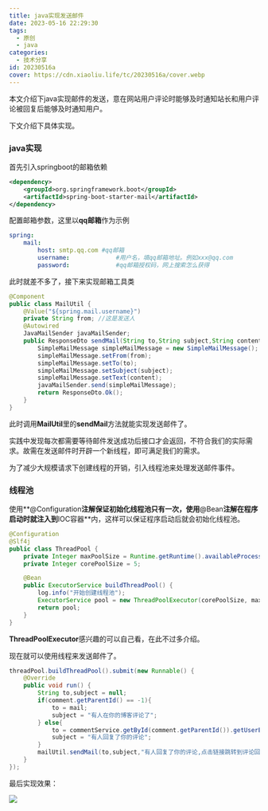 ```yaml
---
title: java实现发送邮件
date: 2023-05-16 22:29:30
tags:
  - 原创
  - java
categories:
  - 技术分享
id: 20230516a
cover: https://cdn.xiaoliu.life/tc/20230516a/cover.webp
---
```


本文介绍下java实现邮件的发送，意在网站用户评论时能够及时通知站长和用户评论被回复后能够及时通知用户。

下文介绍下具体实现。

### java实现

首先引入springboot的邮箱依赖

```xml
<dependency>
    <groupId>org.springframework.boot</groupId>
    <artifactId>spring-boot-starter-mail</artifactId>
</dependency>
```

配置邮箱参数，这里以**qq邮箱**作为示例

```yml
spring:
    mail:
        host: smtp.qq.com #qq邮箱
        username:             #用户名，填qq邮箱地址。例如xxx@qq.com
        password:             #qq邮箱授权码，网上搜索怎么获得
```

此时就差不多了，接下来实现邮箱工具类

```java
@Component
public class MailUtil {
    @Value("${spring.mail.username}")
    private String from; //这是发送人
    @Autowired
    JavaMailSender javaMailSender;
    public ResponseDto sendMail(String to,String subject,String content){
        SimpleMailMessage simpleMailMessage = new SimpleMailMessage();
        simpleMailMessage.setFrom(from);
        simpleMailMessage.setTo(to);
        simpleMailMessage.setSubject(subject);
        simpleMailMessage.setText(content);
        javaMailSender.send(simpleMailMessage);
        return ResponseDto.Ok();
    }
}
```

此时调用**MailUtil**里的**sendMail**方法就能实现发送邮件了。

实践中发现每次都需要等待邮件发送成功后接口才会返回，不符合我们的实际需求。故需在发送邮件时开辟一个新线程，即可满足我们的需求。

为了减少大规模请求下创建线程的开销，引入线程池来处理发送邮件事件。

### 线程池

使用**@Configuration**注解保证初始化线程池只有一次，使用**@Bean**注解在程序启动时就注入到**IOC容器**内，这样可以保证程序启动后就会初始化线程池。

```java
@Configuration
@Slf4j
public class ThreadPool {
    private Integer maxPoolSize = Runtime.getRuntime().availableProcessors()*5;
    private Integer corePoolSize = 5;

    @Bean
    public ExecutorService buildThreadPool() {
        log.info("开始创建线程池");
        ExecutorService pool = new ThreadPoolExecutor(corePoolSize, maxPoolSize, 60L, TimeUnit.SECONDS, new ArrayBlockingQueue<Runnable>(100));
        return pool;
    }
}
```

**ThreadPoolExecutor**感兴趣的可以自己看，在此不过多介绍。

现在就可以使用线程来发送邮件了。

```java
threadPool.buildThreadPool().submit(new Runnable() {
    @Override
    public void run() {
        String to,subject = null;
        if(comment.getParentId() == -1){
        	to = mail;
        	subject = "有人在你的博客评论了";
        } else{
       		to = commentService.getById(comment.getParentId()).getUserEmail();
        	subject = "有人回复了你的评论";
        }
        mailUtil.sendMail(to,subject,"有人回复了你的评论,点击链接跳转到评论回复页面,https://xiaoliu.life/p/"+comment.getBlogId());
    }
});
```

最后实现效果：

![](https://cdn.xiaoliu.life/tc/20230516a/1.webp)

